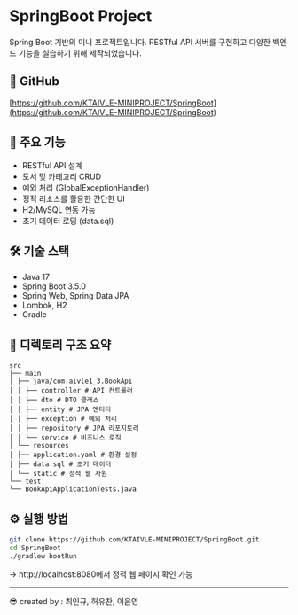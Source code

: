 ﻿# SpringBoot Project

Spring Boot 기반의 미니 프로젝트입니다. RESTful API 서버를 구현하고 다양한 백엔드 기능을 실습하기 위해 제작되었습니다.

## 🔗 GitHub
[https://github.com/KTAIVLE-MINIPROJECT/SpringBoot](https://github.com/KTAIVLE-MINIPROJECT/SpringBoot)

## 🚀 주요 기능
- RESTful API 설계
- 도서 및 카테고리 CRUD
- 예외 처리 (GlobalExceptionHandler)
- 정적 리소스를 활용한 간단한 UI
- H2/MySQL 연동 가능
- 초기 데이터 로딩 (data.sql)

## 🛠 기술 스택
- Java 17
- Spring Boot 3.5.0
- Spring Web, Spring Data JPA
- Lombok, H2
- Gradle

## 📁 디렉토리 구조 요약

```
src
├── main
│ ├── java/com.aivle1_3.BookApi
│ │ ├── controller # API 컨트롤러
│ │ ├── dto # DTO 클래스
│ │ ├── entity # JPA 엔티티
│ │ ├── exception # 예외 처리
│ │ ├── repository # JPA 리포지토리
│ │ └── service # 비즈니스 로직
│ └── resources
│ ├── application.yaml # 환경 설정
│ ├── data.sql # 초기 데이터
│ └── static # 정적 웹 자원
└── test
└── BookApiApplicationTests.java
```

## ⚙️ 실행 방법

```bash
git clone https://github.com/KTAIVLE-MINIPROJECT/SpringBoot.git
cd SpringBoot
./gradlew bootRun
```
→ http://localhost:8080에서 정적 웹 페이지 확인 가능

---

😎 created by : 최인규, 허유찬, 이윤영
